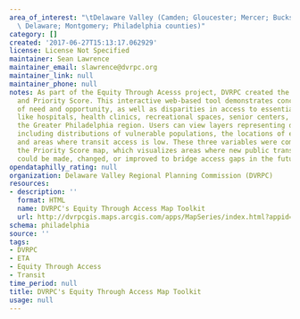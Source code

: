 ```yaml
---
area_of_interest: "\tDelaware Valley (Camden; Gloucester; Mercer; Bucks; Chester;\
  \ Delaware; Montgomery; Philadelphia counties)"
category: []
created: '2017-06-27T15:13:17.062929'
license: License Not Specified
maintainer: Sean Lawrence
maintainer_email: slawrence@dvrpc.org
maintainer_link: null
maintainer_phone: null
notes: As part of the Equity Through Acesss project, DVRPC created the ETA Map Toolkit
  and Priority Score. This interactive web-based tool demonstrates concentrations
  of need and opportunity, as well as disparities in access to essential health services
  like hospitals, health clinics, recreational spaces, senior centers, and more in
  the Greater Philadelphia region. Users can view layers representing different datasets
  including distributions of vulnerable populations, the locations of essential services,
  and areas where transit access is low. These three variables were combined to create
  the Priority Score map, which visualizes areas where new public transit connections
  could be made, changed, or improved to bridge access gaps in the future.
opendataphilly_rating: null
organization: Delaware Valley Regional Planning Commission (DVRPC)
resources:
- description: ''
  format: HTML
  name: DVRPC's Equity Through Access Map Toolkit
  url: http://dvrpcgis.maps.arcgis.com/apps/MapSeries/index.html?appid=06eab792a06044f89b5b7fadeef660ba
schema: philadelphia
source: ''
tags:
- DVRPC
- ETA
- Equity Through Access
- Transit
time_period: null
title: DVRPC's Equity Through Access Map Toolkit
usage: null
---
```


